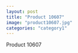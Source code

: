 ```yaml
---
layout: post
title: "Product 10607"
image: "product10607.jpg"
categories: "category1"
---
```

Product 10607

